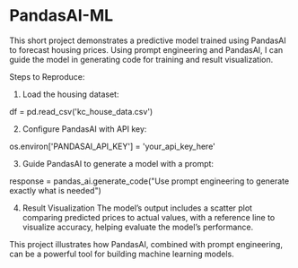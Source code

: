 # PandasAI-ML
This short project demonstrates a predictive model trained using PandasAI to forecast housing prices. Using prompt engineering and PandasAI, I can guide the model in generating code for training and result visualization.

Steps to Reproduce:

1. Load the housing dataset:
 
df = pd.read_csv('kc_house_data.csv')

2. Configure PandasAI with API key:
 
os.environ['PANDASAI_API_KEY'] = 'your_api_key_here'

3. Guide PandasAI to generate a model with a prompt:
 
response = pandas_ai.generate_code("Use prompt engineering to generate exactly what is needed")

4. Result Visualization
The model’s output includes a scatter plot comparing predicted prices to actual values, with a reference line to visualize accuracy, helping evaluate the model’s performance.

This project illustrates how PandasAI, combined with prompt engineering, can be a powerful tool for building machine learning models.
